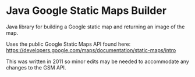 # Java Google Static Maps Builder

Java library for building a Google static map and returning an image of the map.

Uses the public Google Static Maps API found here: https://developers.google.com/maps/documentation/static-maps/intro

This was written in 2011 so minor edits may be needed to accommodate any changes to the GSM API. 
